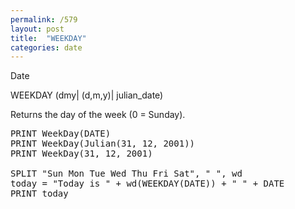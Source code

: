 ```yaml
---
permalink: /579
layout: post
title:  "WEEKDAY"
categories: date
---
```

Date

WEEKDAY (dmy| (d,m,y)| julian_date)

Returns the day of the week (0 = Sunday).


<pre>PRINT WeekDay(DATE)
PRINT WeekDay(Julian(31, 12, 2001))
PRINT WeekDay(31, 12, 2001)

SPLIT "Sun Mon Tue Wed Thu Fri Sat", " ", wd
today = "Today is " + wd(WEEKDAY(DATE)) + " " + DATE
PRINT today

